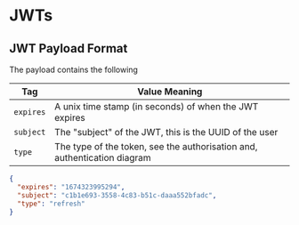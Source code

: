 # JWTs
## JWT Payload Format
The payload contains the following

| Tag | Value Meaning
|---|---|
| `expires` | A unix time stamp (in seconds) of when the JWT expires |
| `subject` | The "subject" of the JWT, this is the UUID of the user |
| `type` | The type of the token, see the authorisation and, authentication diagram | 

```json
{
  "expires": "1674323995294",
  "subject": "c1b1e693-3558-4c83-b51c-daaa552bfadc",
  "type": "refresh"
}

```

